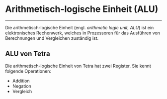 # Arithmetisch-logische Einheit (ALU)
---

Die arithmetisch-logische Einheit (engl. *arithmetic logic unit, ALU*) ist ein elektronisches Rechenwerk, welches in Prozessoren für das Ausführen von Berechnungen und Vergleichen zuständig ist.

## ALU von Tetra

Die arithmetisch-logische Einheit von Tetra hat zwei Register. Sie kennt folgende Operationen:

- Addition
- Negation
- Vergleich
